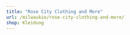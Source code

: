 ```yaml
---
title: "Rose City Clothing and More"
url: /milwaukie/rose-city-clothing-and-more/
shop: Kleidung
---
```

